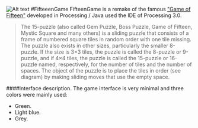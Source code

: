 ![Alt text](https://dl.dropboxusercontent.com/u/2314785/FifteenGame.png)
#FifteeenGame
FifteenGame is a remake of the famous ["Game of Fifteen"](https://en.wikipedia.org/wiki/15_puzzle) developed in Processing / Java used the IDE of Processing 3.0.

>The 15-puzzle (also called Gem Puzzle, Boss Puzzle, Game of Fifteen, Mystic Square and many others) is a 	sliding puzzle that consists of a frame of numbered square tiles in random order with one tile missing. The 	puzzle also exists in other sizes, particularly the smaller 8-puzzle. If the size is 3×3 tiles, the puzzle is called 	the 8-puzzle or 9-puzzle, and if 4×4 tiles, the puzzle is called the 15-puzzle or 16-puzzle named, respectively, 	for the number of tiles and the number of spaces. The object of the puzzle is to place the tiles in order (see 	diagram) by making sliding moves that use the empty space.

####Interface description.
The game interface is very minimal and three colors were mainly used:
- Green.
- Light blue.
- Grey.


